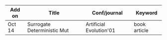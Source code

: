 | Add on | Title                                                 | Conf/journal            | Keyword      |
|--------|-------------|-------------------------|--------------|
| Oct 14 | Surrogate Deterministic Mut| Artificial Evolution'01 | book article |
